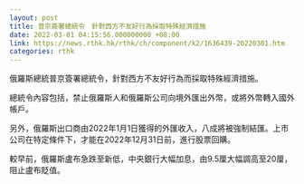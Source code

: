 ```yaml
---
layout: post
title: 普京簽署總統令　針對西方不友好行為採取特殊經濟措施
date: 2022-03-01 04:15:56.000000000 +08:00
link: https://news.rthk.hk/rthk/ch/component/k2/1636439-20220301.htm
categories: rthk
---
```


俄羅斯總統普京簽署總統令，針對西方不友好行為而採取特殊經濟措施。

總統令內容包括，禁止俄羅斯人和俄羅斯公司向境外匯出外幣，或將外幣轉入國外帳戶。

另外，俄羅斯出口商由2022年1月1日獲得的外匯收入，八成將被強制結匯。上市公司在特定條件下，才能在2022年12月31日前，進行股票回購。

較早前，俄羅斯盧布急跌至新低，中央銀行大幅加息，由9.5厘大幅調高至20厘，阻止盧布貶值。
